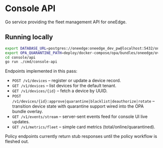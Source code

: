 # Console API

Go service providing the fleet management API for oneEdge.

## Running locally

```bash
export DATABASE_URL=postgres://oneedge:oneedge_dev_pw@localhost:5432/oneedge?sslmode=disable
export OPA_QUARANTINE_PATH=deploy/docker-compose/opa/bundles/oneedge/overrides/tenant/default/quarantine.json
cd console/api
go run ./cmd/console-api
```

Endpoints implemented in this pass:

- `POST /v1/devices` – register or update a device record.
- `GET /v1/devices` – list devices for the default tenant.
- `GET /v1/devices/{id}` – fetch a device by UUID.
- `POST /v1/devices/{id}:approve|quarantine|blacklist|deauthorize|rotate` – transition device state with quarantine support wired into the OPA bundle overlay.
- `GET /v1/events/stream` – server-sent events feed for console UI live updates.
- `GET /v1/metrics/fleet` – simple card metrics (total/online/quarantined).

Policy endpoints currently return stub responses until the policy workflow is fleshed out.
